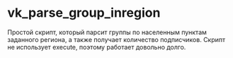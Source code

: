# vk_parse_group_inregion
Простой скрипт, который парсит группы по населенным пунктам заданного региона, а также получает количество подписчиков. Скрипт не использует execute, поэтому работает довольно долго.
